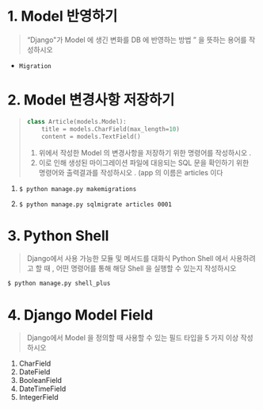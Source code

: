 # 1. Model 반영하기

> “Django"가 Model 에 생긴 변화를 DB 에 반영하는 방법 ” 을 뜻하는 용어를 작성하시오

- `Migration`



# 2. Model 변경사항 저장하기

> ```python
> class Article(models.Model):
>     title = models.CharField(max_length=10)
>     content = models.TextField()
> ```
>
> 1. 위에서 작성한 Model 의 변경사항을 저장하기 위한 명령어를 작성하시오 .
> 2. 이로 인해 생성된 마이그레이션 파일에 대응되는 SQL 문을 확인하기 위한 명령어와 출력결과를 작성하시오 . (app 의 이름은 articles 이다

1. ```
   $ python manage.py makemigrations
   ```

2. ```
   $ python manage.py sqlmigrate articles 0001
   ```



# 3. Python Shell

> Django에서 사용 가능한 모듈 및 메서드를 대화식 Python Shell 에서 사용하려고 할 때 , 어떤 명령어를 통해 해당 Shell 을 실행할 수 있는지 작성하시오

```
$ python manage.py shell_plus
```



# 4. Django Model Field

> Django에서 Model 을 정의할 때 사용할 수 있는 필드 타입을 5 가지 이상 작성하시오

1. CharField
2. DateField
3. BooleanField
4. DateTimeField
5. IntegerField